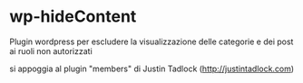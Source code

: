 # wp-hideContent
Plugin wordpress per escludere la visualizzazione delle categorie e dei post ai ruoli non autorizzati

si appoggia al plugin "members" di Justin Tadlock (http://justintadlock.com)
